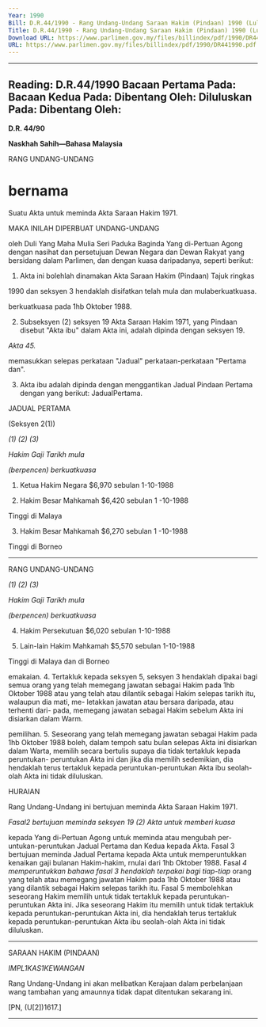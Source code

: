 ```yaml
---
Year: 1990
Bill: D.R.44/1990 - Rang Undang-Undang Saraan Hakim (Pindaan) 1990 (Lulus)
Title: D.R.44/1990 - Rang Undang-Undang Saraan Hakim (Pindaan) 1990 (Lulus)
Download URL: https://www.parlimen.gov.my/files/billindex/pdf/1990/DR441990.pdf
URL: https://www.parlimen.gov.my/files/billindex/pdf/1990/DR441990.pdf
---
```

---
Reading:
D.R.44/1990
Bacaan Pertama Pada:
Bacaan Kedua Pada:
Dibentang Oleh:
Diluluskan Pada:
Dibentang Oleh:
---

**D.R. 44/90**

**Naskhah Sahih—Bahasa Malaysia**

RANG UNDANG-UNDANG

# bernama

Suatu Akta untuk meminda Akta Saraan Hakim 1971.

MAKA INILAH DIPERBUAT UNDANG-UNDANG

oleh Duli Yang Maha Mulia Seri Paduka Baginda Yang
di-Pertuan Agong dengan nasihat dan persetujuan Dewan
Negara dan Dewan Rakyat yang bersidang dalam Parlimen,
dan dengan kuasa daripadanya, seperti berikut:

1. Akta ini bolehlah dinamakan Akta Saraan Hakim (Pindaan) Tajuk ringkas

1990 dan seksyen 3 hendaklah disifatkan telah mula dan mulaberkuatkuasa.

berkuatkuasa pada 1hb Oktober 1988.

2. Subseksyen (2) seksyen 19 Akta Saraan Hakim 1971, yang Pindaan
disebut "Akta ibu" dalam Akta ini, adalah dipinda dengan seksyen 19.

_Akta 45._

memasukkan selepas perkataan "Jadual" perkataan-perkataan
"Pertama dan".

3. Akta ibu adalah dipinda dengan menggantikan Jadual Pindaan
Pertama dengan yang berikut: JadualPertama.

JADUAL PERTAMA

(Seksyen 2(1))

_(1)_ _(2)_ _(3)_

_Hakim_ _Gaji_ _Tarikh mula_

_(berpencen)_ _berkuatkuasa_

1. Ketua Hakim Negara $6,970 sebulan 1-10-1988

2. Hakim Besar Mahkamah $6,420 sebulan 1 -10-1988

Tinggi di Malaya

3. Hakim Besar Mahkamah $6,270 sebulan 1 -10-1988

Tinggi di Borneo


-----

RANG UNDANG-UNDANG

_(1)_ _(2)_ _(3)_

_Hakim_ _Gaji_ _Tarikh mula_

_(berpencen)_ _berkuatkuasa_

4. Hakim Persekutuan $6,020 sebulan 1-10-1988

5. Lain-lain Hakim Mahkamah $5,570 sebulan 1-10-1988

Tinggi di Malaya dan di
Borneo

emakaian.
4. Tertakluk kepada seksyen 5, seksyen 3 hendaklah dipakai
bagi semua orang yang telah memegang jawatan sebagai
Hakim pada 1hb Oktober 1988 atau yang telah atau dilantik
sebagai Hakim selepas tarikh itu, walaupun dia mati, me-
letakkan jawatan atau bersara daripada, atau terhenti dari-
pada, memegang jawatan sebagai Hakim sebelum Akta ini
disiarkan dalam Warm.

pemilihan. 5. Seseorang yang telah memegang jawatan sebagai Hakim
pada 1hb Oktober 1988 boleh, dalam tempoh satu bulan
selepas Akta ini disiarkan dalam Warta, memilih secara
bertulis supaya dia tidak tertakluk kepada peruntukan-
peruntukan Akta ini dan jika dia memilih sedemikian, dia
hendaklah terus tertakluk kepada peruntukan-peruntukan
Akta ibu seolah-olah Akta ini tidak diluluskan.

HURAIAN

Rang Undang-Undang ini bertujuan meminda Akta Saraan Hakim 1971.

_Fasal2 bertujuan meminda seksyen 19 (2) Akta untuk memberi kuasa_

kepada Yang di-Pertuan Agong untuk meminda atau mengubah per-
untukan-peruntukan Jadual Pertama dan Kedua kepada Akta. Fasal 3
bertujuan meminda Jadual Pertama kepada Akta untuk memperuntukkan
kenaikan gaji bulanan Hakim-hakim, rnulai dari 1hb Oktober 1988. Fasal
_4 memperuntukkan bahawa fasal 3 hendaklah terpakai bagi tiap-tiap_
orang yang telah atau memegang jawatan Hakim pada 1hb Oktober 1988
atau yang dilantik sebagai Hakim selepas tarikh itu. Fasal 5 membolehkan
seseorang Hakim memilih untuk tidak tertakluk kepada peruntukan-
peruntukan Akta ini. Jika seseorang Hakim itu memilih untuk tidak
tertakluk kepada peruntukan-peruntukan Akta ini, dia hendaklah terus
tertakluk kepada peruntukan-peruntukan Akta ibu seolah-olah Akta ini
tidak diluluskan.


-----

SARAAN HAKIM (PINDAAN)

_IMPL1KAS1KEWANGAN_

Rang Undang-Undang ini akan melibatkan Kerajaan dalam perbelanjaan
wang tambahan yang amaunnya tidak dapat ditentukan sekarang ini.

[PN, (U[2])1617.]


-----


